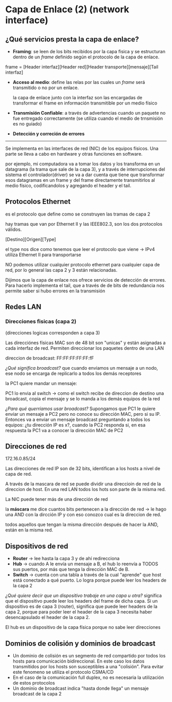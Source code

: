# Capa de Enlace (2) (network interface)

## ¿Qué servicios presta la capa de enlace?

- **Framing**: se leen de los bits recibidos por la capa fisica y se estructuran dentro de un _frame_ definido según el protocolo de la capa de enlace.

frame = [Header interfaz][Header red][Header transporte][mensaje][Tail interfaz]

- **Acceso al medio**: define las relas por las cuales un _frame_ será transmitido o no por un enlace.

    la capa de enlace junto con la interfaz son las encargadas de transformar el frame en información transmitible por un medio físico 

- **Transmisión Confiable**: a través de advertencias cuando un paquete no fue entregado correctamente (se utiliza cuando el medio de trnsmisión es no guiado)

- **Detección y correción de errores**
----
Se implementa en las interfaces de red (NIC) de los equipos físicos. Una parte se lleva a cabo en hardware y otras funciones en software.

por ejemplo, mi computadora va a tomar los datos y los transforma en un datagrama (la trama que sale de la capa 3), y a través de interrupciones del sistema el controlador(driver) se va a dar cuenta que tiene que transformar esos datagramas en un frame y del frame directamente transmitirlos al medio físico, codificandolos y agregando el header y el tail. 

## Protocolos Ethernet

es el protocolo que define como se construyen las tramas de capa 2

hay tramas que van por Ethernet II y las IEEE802.3, son los dos protocolos válidos.

[Destino][Origen][Type]

el type nos dice como tenemos que leer el protocolo que viene -> IPv4 utiliza Ethernet II para transportarse

NO podemos utilizar cualquier protocolo ethernet para cualquier capa de red, por lo general las capa 2 y 3 están relacionadas. 

Dijimos que la capa de enlace nos ofrece servicios de detección de errores. Para hacerlo implementa el tail, que a través de de bits de redundancia nos permite saber si hubo errores en la transmisión 

## Redes LAN

### Direcciones fisicas (capa 2)
(direcciones logicas corresponden a capa 3)

Las direcciónes físicas MAC son de 48 bit son "unicas" y están asignadas a cada interfaz de red. Permiten direccionar los paquetes dentro de una LAN 

direccion de broadcast: FF:FF:FF:FF:FF:fF 

_¿Qué significa broadcast?_ que cuando enviamos un mensaje a un nodo, ese nodo se encarga de replicarlo a todos los demás receptores 

la PC1 quiere mandar un mensaje:

PC1 lo envia al switch -> como el switch recibe de direccion de destino una broadcast, copia el mensaje y se lo manda a los demás equipos de la red

_¿Para qué querríamos usar broadcast?_
Supongamos que PC1 le quiere enviar un mensaje a PC2 pero no conoce su dirección MAC, pero si su IP. Entonces va a enviar un mensaje broadcast preguntando a todos los equipos: ¿tu dirección IP es x?, cuando la PC2 responda si, en esa respuesta la PC1 va a conocer la dirección MAC de PC2
   
## Direcciones de red

172.16.0.85/24

Las direcciones de red IP son de 32 bits, identifican a los hosts a nivel de capa de red. 

A través de la mascara de red se puede dividir una direccioin de red de la direccion de host. En una red LAN todos los hots son parte de la misma red. 

La NIC puede tener más de una dirección de red  

la **máscara** me dice cuantos bits pertenecen a la dirección de red -> le hago una AND con la dircción IP y con eso conozco cual es la direccion de red. 

todos aquellos que tengan la misma dirección después de hacer la AND, están en la misma red. 

## Dispositivos de red

- **Router** -> lee hasta la capa 3 y de ahí redirecciona
- **Hub** -> cuando A le envía un mensaje a B, el hub lo reenvía a TODOS sus puertos, por más que tenga la dirección MAC de B.
- **Switch** -> cuenta con una tabla a través de la cual "aprende" que host está conectado a qué puerto. Lo logra porque puede leer los headers de la capa 2 

_¿Qué quiere decir que un dispositivo trabaje en una capa u otra?_ significa que el dispositivo puede leer los headers del frame de dicha capa.
Si un dispositivo es de capa 3 (router), significa que puede leer headers de la capa 2, porque para poder leer el header de la capa 3 necesita haber desencapsulado el header de la capa 2. 

El hub es un dispositivo de la capa física porque no sabe leer direcciones 

## Dominios de colisión y dominios de broadcast

- Un dominio de colisión es un segmento de red compartido por todos los hosts para comunicación bidireccional. En este caso los datos transmitidos por los hosts son susceptibles a una "colisión". Para evitar este fenomeno se utiliza el protocolo CSMA/CD
- En el caso de la comunicación full duplex, no es necesaria la utilización de estos protocolos
- Un dominio de broadcast indica "hasta donde llega" un mensaje broadcast de la capa 2







